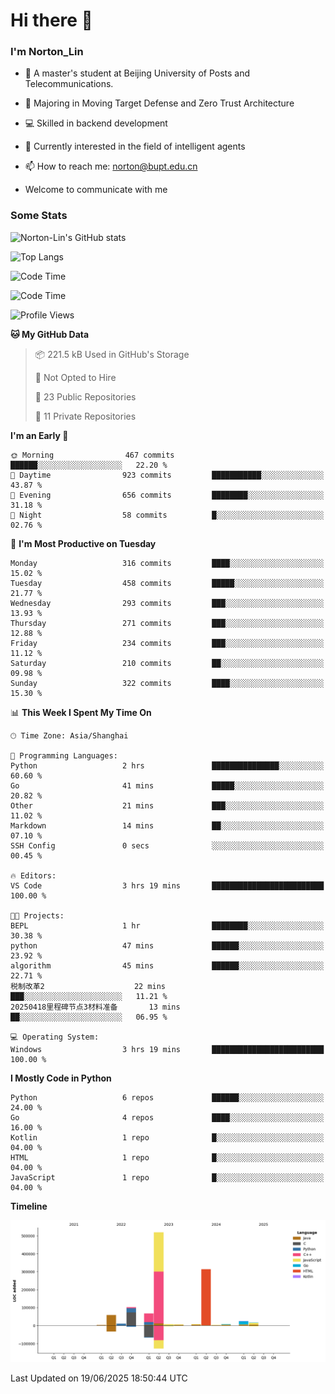 
# Hi there 👋

### I'm Norton_Lin
- 🏫 A master's student at Beijing University of Posts and Telecommunications.
- 🌱 Majoring in Moving Target Defense and Zero Trust Architecture
- 💻 Skilled in backend development
- 🤖 Currently interested in the field of intelligent agents
- 📫 How to reach me: [norton@bupt.edu.cn](mailto:norton@bupt.edu.cn)

- Welcome to communicate with me

### Some Stats
![Norton-Lin's GitHub stats](https://github-readme-stats.vercel.app/api?username=Norton-Lin&count_private=true&show_icons=true&theme=radical)

![Top Langs](https://github-readme-stats.vercel.app/api/top-langs/?username=Norton-Lin&langs_count=10&layout=compact)

![Code Time](https://github-readme-stats.vercel.app/api/wakatime?username=Norton_Lin)

<!--START_SECTION:waka-->
![Code Time](http://img.shields.io/badge/Code%20Time-985%20hrs%206%20mins-blue)

![Profile Views](http://img.shields.io/badge/Profile%20Views-0-blue)

**🐱 My GitHub Data** 

> 📦 221.5 kB Used in GitHub's Storage 
 > 
> 🚫 Not Opted to Hire
 > 
> 📜 23 Public Repositories 
 > 
> 🔑 11 Private Repositories 
 > 
**I'm an Early 🐤** 

```text
🌞 Morning                467 commits         ██████░░░░░░░░░░░░░░░░░░░   22.20 % 
🌆 Daytime                923 commits         ███████████░░░░░░░░░░░░░░   43.87 % 
🌃 Evening                656 commits         ████████░░░░░░░░░░░░░░░░░   31.18 % 
🌙 Night                  58 commits          █░░░░░░░░░░░░░░░░░░░░░░░░   02.76 % 
```
📅 **I'm Most Productive on Tuesday** 

```text
Monday                   316 commits         ████░░░░░░░░░░░░░░░░░░░░░   15.02 % 
Tuesday                  458 commits         █████░░░░░░░░░░░░░░░░░░░░   21.77 % 
Wednesday                293 commits         ███░░░░░░░░░░░░░░░░░░░░░░   13.93 % 
Thursday                 271 commits         ███░░░░░░░░░░░░░░░░░░░░░░   12.88 % 
Friday                   234 commits         ███░░░░░░░░░░░░░░░░░░░░░░   11.12 % 
Saturday                 210 commits         ██░░░░░░░░░░░░░░░░░░░░░░░   09.98 % 
Sunday                   322 commits         ████░░░░░░░░░░░░░░░░░░░░░   15.30 % 
```


📊 **This Week I Spent My Time On** 

```text
🕑︎ Time Zone: Asia/Shanghai

💬 Programming Languages: 
Python                   2 hrs               ███████████████░░░░░░░░░░   60.60 % 
Go                       41 mins             █████░░░░░░░░░░░░░░░░░░░░   20.82 % 
Other                    21 mins             ███░░░░░░░░░░░░░░░░░░░░░░   11.02 % 
Markdown                 14 mins             ██░░░░░░░░░░░░░░░░░░░░░░░   07.10 % 
SSH Config               0 secs              ░░░░░░░░░░░░░░░░░░░░░░░░░   00.45 % 

🔥 Editors: 
VS Code                  3 hrs 19 mins       █████████████████████████   100.00 % 

🐱‍💻 Projects: 
BEPL                     1 hr                ████████░░░░░░░░░░░░░░░░░   30.38 % 
python                   47 mins             ██████░░░░░░░░░░░░░░░░░░░   23.92 % 
algorithm                45 mins             ██████░░░░░░░░░░░░░░░░░░░   22.71 % 
税制改革2                    22 mins             ███░░░░░░░░░░░░░░░░░░░░░░   11.21 % 
20250418里程碑节点3材料准备       13 mins             ██░░░░░░░░░░░░░░░░░░░░░░░   06.95 % 

💻 Operating System: 
Windows                  3 hrs 19 mins       █████████████████████████   100.00 % 
```

**I Mostly Code in Python** 

```text
Python                   6 repos             ██████░░░░░░░░░░░░░░░░░░░   24.00 % 
Go                       4 repos             ████░░░░░░░░░░░░░░░░░░░░░   16.00 % 
Kotlin                   1 repo              █░░░░░░░░░░░░░░░░░░░░░░░░   04.00 % 
HTML                     1 repo              █░░░░░░░░░░░░░░░░░░░░░░░░   04.00 % 
JavaScript               1 repo              █░░░░░░░░░░░░░░░░░░░░░░░░   04.00 % 
```



**Timeline**

![Lines of Code chart](https://raw.githubusercontent.com/Norton-Lin/Norton-Lin/main/assets/bar_graph.png)


 Last Updated on 19/06/2025 18:50:44 UTC
<!--END_SECTION:waka-->
